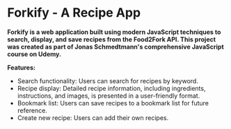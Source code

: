# **Forkify - A Recipe App**

**Forkify is a web application built using modern JavaScript techniques to search, display, and save recipes from the Food2Fork API. This project was created as part of Jonas Schmedtmann's comprehensive JavaScript course on Udemy.** 

**Features:**

* Search functionality: Users can search for recipes by keyword.
* Recipe display: Detailed recipe information, including ingredients, instructions, and images, is presented in a user-friendly format.
* Bookmark list: Users can save recipes to a bookmark list for future reference.
* Create new recipe: Users can add their own recipes.